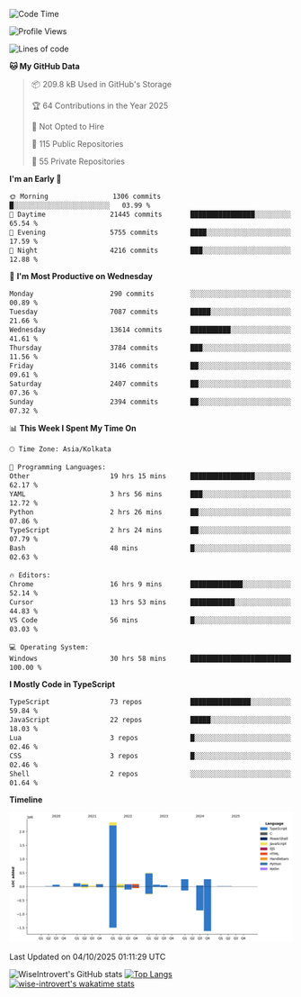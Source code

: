 <!--START_SECTION:waka-->
![Code Time](http://img.shields.io/badge/Code%20Time-4%2C351%20hrs%207%20mins-blue)

![Profile Views](http://img.shields.io/badge/Profile%20Views-7-blue)

![Lines of code](https://img.shields.io/badge/From%20Hello%20World%20I%27ve%20Written-4.2%20million%20lines%20of%20code-blue)

**🐱 My GitHub Data** 

> 📦 209.8 kB Used in GitHub's Storage 
 > 
> 🏆 64 Contributions in the Year 2025
 > 
> 🚫 Not Opted to Hire
 > 
> 📜 115 Public Repositories 
 > 
> 🔑 55 Private Repositories 
 > 
**I'm an Early 🐤** 

```text
🌞 Morning                1306 commits        █░░░░░░░░░░░░░░░░░░░░░░░░   03.99 % 
🌆 Daytime                21445 commits       ████████████████░░░░░░░░░   65.54 % 
🌃 Evening                5755 commits        ████░░░░░░░░░░░░░░░░░░░░░   17.59 % 
🌙 Night                  4216 commits        ███░░░░░░░░░░░░░░░░░░░░░░   12.88 % 
```
📅 **I'm Most Productive on Wednesday** 

```text
Monday                   290 commits         ░░░░░░░░░░░░░░░░░░░░░░░░░   00.89 % 
Tuesday                  7087 commits        █████░░░░░░░░░░░░░░░░░░░░   21.66 % 
Wednesday                13614 commits       ██████████░░░░░░░░░░░░░░░   41.61 % 
Thursday                 3784 commits        ███░░░░░░░░░░░░░░░░░░░░░░   11.56 % 
Friday                   3146 commits        ██░░░░░░░░░░░░░░░░░░░░░░░   09.61 % 
Saturday                 2407 commits        ██░░░░░░░░░░░░░░░░░░░░░░░   07.36 % 
Sunday                   2394 commits        ██░░░░░░░░░░░░░░░░░░░░░░░   07.32 % 
```


📊 **This Week I Spent My Time On** 

```text
🕑︎ Time Zone: Asia/Kolkata

💬 Programming Languages: 
Other                    19 hrs 15 mins      ████████████████░░░░░░░░░   62.17 % 
YAML                     3 hrs 56 mins       ███░░░░░░░░░░░░░░░░░░░░░░   12.72 % 
Python                   2 hrs 26 mins       ██░░░░░░░░░░░░░░░░░░░░░░░   07.86 % 
TypeScript               2 hrs 24 mins       ██░░░░░░░░░░░░░░░░░░░░░░░   07.79 % 
Bash                     48 mins             █░░░░░░░░░░░░░░░░░░░░░░░░   02.63 % 

🔥 Editors: 
Chrome                   16 hrs 9 mins       █████████████░░░░░░░░░░░░   52.14 % 
Cursor                   13 hrs 53 mins      ███████████░░░░░░░░░░░░░░   44.83 % 
VS Code                  56 mins             █░░░░░░░░░░░░░░░░░░░░░░░░   03.03 % 

💻 Operating System: 
Windows                  30 hrs 58 mins      █████████████████████████   100.00 % 
```

**I Mostly Code in TypeScript** 

```text
TypeScript               73 repos            ███████████████░░░░░░░░░░   59.84 % 
JavaScript               22 repos            █████░░░░░░░░░░░░░░░░░░░░   18.03 % 
Lua                      3 repos             █░░░░░░░░░░░░░░░░░░░░░░░░   02.46 % 
CSS                      3 repos             █░░░░░░░░░░░░░░░░░░░░░░░░   02.46 % 
Shell                    2 repos             ░░░░░░░░░░░░░░░░░░░░░░░░░   01.64 % 
```



**Timeline**

![Lines of Code chart](https://raw.githubusercontent.com/wise-introvert/wise-introvert/master/assets/bar_graph.png)


 Last Updated on 04/10/2025 01:11:29 UTC
<!--END_SECTION:waka-->

![WiseIntrovert's GitHub stats](https://github-readme-stats.vercel.app/api?username=wise-introvert&count_private=true&show_icons=true)
[![Top Langs](https://github-readme-stats.vercel.app/api/top-langs/?username=wise-introvert&langs_count=10)](https://github.com/anuraghazra/github-readme-stats)
[![wise-introvert's wakatime stats](https://github-readme-stats.vercel.app/api/wakatime?username=wiseintrovert)](https://github.com/anuraghazra/github-readme-stats)
